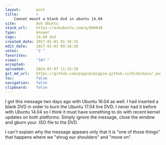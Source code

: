 ```yaml
---
layout:       post
title:        >
    Cannot mount a blank dvd in ubuntu 14.04
site:         Ask Ubuntu
stack_url:    https://askubuntu.com/q/866648
type:         Answer
tags:         14.04 dvd
created_date: 2017-01-01 01:34:15
edit_date:    2017-01-01 09:16:18
votes:        "2 "
favorites:    
views:        "347 "
accepted:     
uploaded:     2024-01-07 11:15:39
git_md_url:   https://github.com/pippim/pippim.github.io/blob/main/_posts/2017/2017-01-01-Cannot-mount-a-blank-dvd-in-ubuntu-14.04.md
toc:          false
navigation:   false
clipboard:    false
---
```


I got this message two days ago with Ubuntu 16.04 as well. I had inserted a blank DVD in order to burn the Ubuntu 17.04 live DVD. I never had it before with Ubuntu 14.04 so I think it must have something to do with recent kernel updates on both platforms. Simply ignore the message, close the window and gburn your .ISO file to the DVD.

I can't explain why the message appears only that it is "one of those things" that happens where we "shrug our shoulders" and "move on".

